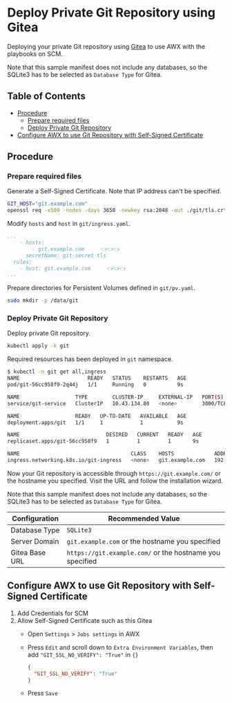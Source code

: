 <!-- omit in toc -->
# Deploy Private Git Repository using Gitea

Deploying your private Git repository using [Gitea](https://gitea.io/en-us/) to use AWX with the playbooks on SCM.

Note that this sample manifest does not include any databases, so the SQLite3 has to be selected as `Database Type` for Gitea.

<!-- omit in toc -->
## Table of Contents

- [Procedure](#procedure)
  - [Prepare required files](#prepare-required-files)
  - [Deploy Private Git Repository](#deploy-private-git-repository)
- [Configure AWX to use Git Repository with Self-Signed Certificate](#configure-awx-to-use-git-repository-with-self-signed-certificate)

## Procedure

### Prepare required files

Generate a Self-Signed Certificate. Note that IP address can't be specified.

```bash
GIT_HOST="git.example.com"
openssl req -x509 -nodes -days 3650 -newkey rsa:2048 -out ./git/tls.crt -keyout ./git/tls.key -subj "/CN=${GIT_HOST}/O=${GIT_HOST}" -addext "subjectAltName = DNS:${GIT_HOST}"
```

Modify `hosts` and `host` in `git/ingress.yaml`.

```yaml
...
    - hosts:
        - git.example.com     👈👈👈
      secretName: git-secret-tls
  rules:
    - host: git.example.com     👈👈👈
...
```

Prepare directories for Persistent Volumes defined in `git/pv.yaml`.

```bash
sudo mkdir -p /data/git
```

### Deploy Private Git Repository

Deploy private Git repository.

```bash
kubectl apply -k git
```

Required resources has been deployed in `git` namespace.

```bash
$ kubectl -n git get all,ingress
NAME                      READY   STATUS    RESTARTS   AGE
pod/git-56cc958f9-2q44j   1/1     Running   0          9s

NAME                  TYPE        CLUSTER-IP     EXTERNAL-IP   PORT(S)           AGE
service/git-service   ClusterIP   10.43.134.80   <none>        3000/TCP,22/TCP   9s

NAME                  READY   UP-TO-DATE   AVAILABLE   AGE
deployment.apps/git   1/1     1            1           9s

NAME                            DESIRED   CURRENT   READY   AGE
replicaset.apps/git-56cc958f9   1         1         1       9s

NAME                                    CLASS    HOSTS             ADDRESS         PORTS     AGE
ingress.networking.k8s.io/git-ingress   <none>   git.example.com   192.168.0.219   80, 443   9s
```

Now your Git repository is accessible through `https://git.example.com/` or the hostname you specified. Visit the URL and follow the installation wizard.

Note that this sample manifest does not include any databases, so the SQLite3 has to be selected as `Database Type` for Gitea.

| Configuration  | Recommended Value                                        |
| -------------- | -------------------------------------------------------- |
| Database Type  | `SQLite3`                                                |
| Server Domain | `git.example.com` or the hostname you specified |
| Gitea Base URL | `https://git.example.com/` or the hostname you specified |

## Configure AWX to use Git Repository with Self-Signed Certificate

1. Add Credentials for SCM
2. Allow Self-Signed Certificate such as this Gitea
   - Open `Settings` > `Jobs settings` in AWX
   - Press `Edit` and scroll down to `Extra Environment Variables`, then add `"GIT_SSL_NO_VERIFY": "True"` in `{}`

     ```json
     {
       "GIT_SSL_NO_VERIFY": "True"
     }
     ```

   - Press `Save`
